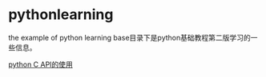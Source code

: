 pythonlearning
==============

the example of python learning
base目录下是python基础教程第二版学习的一些信息。

[python C API的使用](c-python/README.md)
